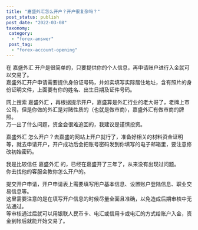 ```yaml
---
title: "嘉盛外汇怎么开户？开户很复杂吗？"
post_status: publish
post_date: "2022-03-08"
taxonomy:
 category: 
  - "forex-answer"
 post_tag: 
  - "forex-account-opening"
---
```


在 嘉盛外汇 开户是很简单的，只要提供你的个人信息，再申请账户进行入金就可以交易了。  
嘉盛外汇开户申请需要提供身份证号码，并如实填写实际居住地址，含有照片的身份证明文件，上面要有你的姓名、出生日期及证件号码。  

网上搜索 嘉盛外汇 ，再根据提示开户，嘉盛算是外汇行业的老大哥了，老牌上市公司，但是你做的外汇是对赌性质的（也就是做市商），嘉盛外汇有做市商的牌照。  
万一出了什么问题，资金会很难追回的，我建议是谨慎投资。  

嘉盛外汇 怎么开户？去嘉盛的网站上开户就行了，准备好相关的材料资金证明等，就去申请开户，开户成功后会把账号密码发到你填写的电子邮箱里，要注意修改初始密码。  

我是比较信任 嘉盛外汇 的，已经在嘉盛开了三年了，从来没有出现过问题。  
你去找他的客服会教你怎么开户的。  

提交开户申请，开户申请表上需要填写用户基本信息、设置账户登陆信息、职业交易信息等。  
这里需要注意的是在填写开户信息的时候尽量全面且准确，以免造成后期审核中无法通过。  
等审核通过后就可以用银联人民币卡、电汇或信用卡或电汇的方式给账户入金，资金到帐后就能开始交易了。
